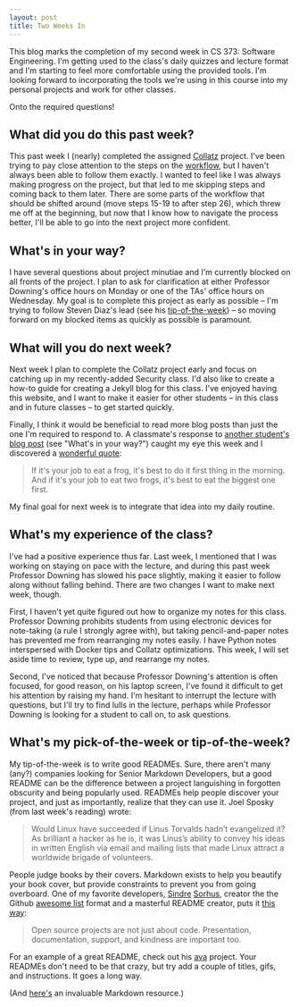 ```yaml
---
layout: post
title: Two Weeks In
---
```


This blog marks the completion of my second week in CS 373: Software Engineering. I'm getting used to the class's daily quizzes and lecture format and I'm starting to feel more comfortable using the provided tools. I'm looking forward to incorporating the tools we're using in this course into my personal projects and work for other classes.

Onto the required questions!

## What did you do this past week?
This past week I (nearly) completed the assigned [Collatz](http://www.cs.utexas.edu/users/downing/cs373/projects/Collatz.html) project. I've been trying to pay close attention to the steps on the [workflow](http://www.cs.utexas.edu/users/downing/cs373/Workflow.html), but I haven't always been able to follow them exactly. I wanted to feel like I was always making progress on the project, but that led to me skipping steps and coming back to them later. There are some parts of the workflow that should be shifted around (move steps 15-19 to after step 26), which threw me off at the beginning, but now that I know how to navigate the process better, I'll be able to go into the next project more confident.

## What's in your way?
I have several questions about project minutiae and I'm currently blocked on all fronts of the project. I plan to ask for clarification  at either Professor Downing's office hours on Monday or one of the TAs' office hours on Wednesday. My goal is to complete this project as early as possible – I'm trying to follow Steven Diaz's lead (see his [tip-of-the-week](https://medium.com/@downloadsteven/cs373-spring-2018-week-2-2193bf94b6b1)) – so moving forward on my blocked items as quickly as possible is paramount.

## What will you do next week?
Next week I plan to complete the Collatz project early and focus on catching up in my recently-added Security class. I'd also like to create a how-to guide for creating a Jekyll blog for this class. I've enjoyed having this website, and I want to make it easier for other students – in this class and in future classes – to get started quickly.

Finally, I think it would be beneficial to read more blog posts than just the one I'm required to respond to. A classmate's response to [another student's blog post](https://huangyvonneeswe.wordpress.com/2018/01/21/week-1/) (see "What's in your way?") caught my eye this week and I discovered a [wonderful quote](https://quoteinvestigator.com/2013/04/03/eat-frog/):
> If it's your job to eat a frog, it's best to do it first thing in the morning. And if it's your job to eat two frogs, it's best to eat the biggest one first.

My final goal for next week is to integrate that idea into my daily routine.

## What's my experience of the class?
I've had a positive experience thus far. Last week, I mentioned that I was working on staying on pace with the lecture, and during this past week Professor Downing has slowed his pace slightly, making it easier to follow along without falling behind. There are two changes I want to make next week, though.

First, I haven't yet quite figured out how to organize my notes for this class. Professor Downing prohibits students from using electronic devices for note-taking (a rule I strongly agree with), but taking pencil-and-paper notes has prevented me from rearranging my notes easily. I have Python notes interspersed with Docker tips and Collatz optimizations. This week, I will set aside time to review, type up, and rearrange my notes.

Second, I've noticed that because Professor Downing's attention is often focused, for good reason, on his laptop screen, I've found it difficult to get his attention by raising my hand. I'm hesitant to interrupt the lecture with questions, but I'll try to find lulls in the lecture, perhaps while Professor Downing is looking for a student to call on, to ask questions.

## What's my pick-of-the-week or tip-of-the-week?
My tip-of-the-week is to write good READMEs. Sure, there aren't many (any?) companies looking for Senior Markdown Developers, but a good README can be the difference between a project languishing in forgotten obscurity and being popularly used. READMEs help people discover your project, and just as importantly, realize that they can use it. Joel Sposky (from last week's reading) wrote:
> Would Linux have succeeded if Linus Torvalds hadn’t evangelized it? As brilliant a hacker as he is, it was Linus’s ability to convey his ideas in written English via email and mailing lists that made Linux attract a worldwide brigade of volunteers.

People judge books by their covers. Markdown exists to help you beautify your book cover, but provide constraints to prevent you from going overboard. One of my favorite developers, [Sindre](https://sindresorhus.com/) [Sorhus](https://github.com/sindresorhus), creator the the Github [awesome list](https://github.com/sindresorhus/awesome) format and a masterful README creator, puts it [this way](https://github.com/sindresorhus/ama/issues/140):
> Open source projects are not just about code. Presentation, documentation, support, and kindness are important too.

For an example of a great README, check out his [ava](https://github.com/avajs/ava) project. Your READMEs don't need to be that crazy, but try add a couple of titles, gifs, and instructions. It goes a long way.

(And [here's](https://github.com/adam-p/markdown-here/wiki/Markdown-Cheatsheet) an invaluable Markdown resource.)
